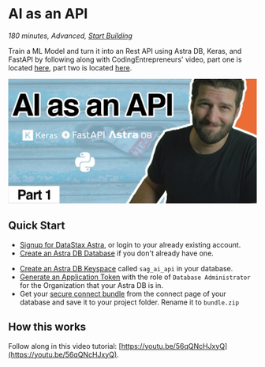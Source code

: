 <!--- STARTEXCLUDE --->
# AI as an API
*180 minutes, Advanced, [Start Building](https://github.com/DataStax-Examples/ai-as-an-api/blob/master/README.md)*

Train a ML Model and turn it into an Rest API using Astra DB, Keras, and FastAPI by following along with CodingEntrepreneurs' video, part one is located [here](https://youtu.be/56qQNcHJxyQ), part two is located [here](https://www.youtube.com/watch?v=nTdMjFcK3SM).
<!--- ENDEXCLUDE --->

![image](https://raw.githubusercontent.com/DataStax-Examples/ai-as-an-api/master/hero.jpeg)

## Quick Start
<!--- STARTEXCLUDE --->
* [Signup for DataStax Astra](https://dtsx.io/3aKPUOt), or login to your already existing account. 
* [Create an Astra DB Database](https://github.com/DataStax-Examples/sample-app-template/blob/master/GETTING_STARTED.md#create-an-astra-db) if you don't already have one.
<!--- ENDEXCLUDE --->
* [Create an Astra DB Keyspace](https://github.com/DataStax-Examples/sample-app-template/blob/master/GETTING_STARTED.md#create-an-astra-db-keyspace) called `sag_ai_api` in your database.
* [Generate an Application Token](https://github.com/DataStax-Examples/sample-app-template/blob/master/GETTING_STARTED.md#create-an-application-token) with the role of `Database Administrator` for the Organization that your Astra DB is in.
* Get your [secure connect bundle](https://github.com/DataStax-Examples/sample-app-template/blob/master/GETTING_STARTED.md#get-an-astra-db-secure-connect-bundle) from the connect page of your database and save it to your project folder. Rename it to `bundle.zip`
  
## How this works
Follow along in this video tutorial: [https://youtu.be/56qQNcHJxyQ](https://youtu.be/56qQNcHJxyQ).
